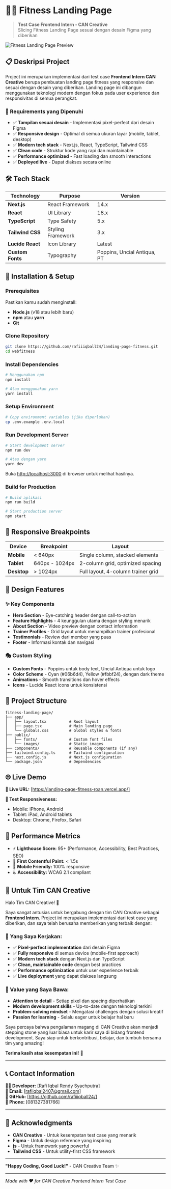 # 🏋️‍♂️ Fitness Landing Page

> **Test Case Frontend Intern - CAN Creative**  
> Slicing Fitness Landing Page sesuai dengan desain Figma yang diberikan

![Fitness Landing Page Preview](https://landing-page-fitness-roan.vercel.app/)

## 📋 Deskripsi Project

Project ini merupakan implementasi dari test case **Frontend Intern CAN Creative** berupa pembuatan landing page fitness yang responsive dan sesuai dengan desain yang diberikan. Landing page ini dibangun menggunakan teknologi modern dengan fokus pada user experience dan responsivitas di semua perangkat.

### 🎯 Requirements yang Dipenuhi

- ✅ **Tampilan sesuai desain** - Implementasi pixel-perfect dari desain Figma
- ✅ **Responsive design** - Optimal di semua ukuran layar (mobile, tablet, desktop)
- ✅ **Modern tech stack** - Next.js, React, TypeScript, Tailwind CSS
- ✅ **Clean code** - Struktur kode yang rapi dan maintainable
- ✅ **Performance optimized** - Fast loading dan smooth interactions
- ✅ **Deployed live** - Dapat diakses secara online

## 🛠️ Tech Stack

| Technology | Purpose | Version |
|------------|---------|---------|
| **Next.js** | React Framework | 14.x |
| **React** | UI Library | 18.x |
| **TypeScript** | Type Safety | 5.x |
| **Tailwind CSS** | Styling Framework | 3.x |
| **Lucide React** | Icon Library | Latest |
| **Custom Fonts** | Typography | Poppins, Uncial Antiqua, PT |

## 🚀 Installation & Setup

### Prerequisites
Pastikan kamu sudah menginstall:
- **Node.js** (v18 atau lebih baru)
- **npm** atau **yarn**
- **Git**

### Clone Repository
```bash
git clone https://github.com/rafiiiqball24/landing-page-fitness.git
cd webfitness
```

### Install Dependencies
```bash
# Menggunakan npm
npm install

# Atau menggunakan yarn
yarn install
```

### Setup Environment
```bash
# Copy environment variables (jika diperlukan)
cp .env.example .env.local
```

### Run Development Server
```bash
# Start development server
npm run dev

# Atau dengan yarn
yarn dev
```

Buka [http://localhost:3000](http://localhost:3000) di browser untuk melihat hasilnya.

### Build for Production
```bash
# Build aplikasi
npm run build

# Start production server
npm start
```

## 📱 Responsive Breakpoints

| Device | Breakpoint | Layout |
|--------|------------|--------|
| **Mobile** | < 640px | Single column, stacked elements |
| **Tablet** | 640px - 1024px | 2-column grid, optimized spacing |
| **Desktop** | > 1024px | Full layout, 4-column trainer grid |

## 🎨 Design Features

### ✨ Key Components
- **Hero Section** - Eye-catching header dengan call-to-action
- **Feature Highlights** - 4 keunggulan utama dengan styling menarik
- **About Section** - Video preview dengan contact information
- **Trainer Profiles** - Grid layout untuk menampilkan trainer profesional
- **Testimonials** - Review dari member yang puas
- **Footer** - Informasi kontak dan navigasi

### 🎭 Custom Styling
- **Custom Fonts** - Poppins untuk body text, Uncial Antiqua untuk logo
- **Color Scheme** - Cyan (#06b6d4), Yellow (#fbbf24), dengan dark theme
- **Animations** - Smooth transitions dan hover effects
- **Icons** - Lucide React icons untuk konsistensi

## 📂 Project Structure

```
fitness-landing-page/
├── app/
│   ├── layout.tsx          # Root layout
│   ├── page.tsx            # Main landing page
│   └── globals.css         # Global styles & fonts
├── public/
│   ├── fonts/              # Custom font files
│   └── images/             # Static images
├── components/             # Reusable components (if any)
├── tailwind.config.ts      # Tailwind configuration
├── next.config.js          # Next.js configuration
└── package.json            # Dependencies
```

## 🌐 Live Demo

**🔗 Live URL:** [https://landing-page-fitness-roan.vercel.app/]

**📱 Test Responsiveness:**
- Mobile: iPhone, Android
- Tablet: iPad, Android tablets  
- Desktop: Chrome, Firefox, Safari

## 🎯 Performance Metrics

- ⚡ **Lighthouse Score:** 95+ (Performance, Accessibility, Best Practices, SEO)
- 🚀 **First Contentful Paint:** < 1.5s
- 📱 **Mobile Friendly:** 100% responsive
- ♿ **Accessibility:** WCAG 2.1 compliant

## 🤝 Untuk Tim CAN Creative

Halo Tim CAN Creative! 👋

Saya sangat antusias untuk bergabung dengan tim CAN Creative sebagai **Frontend Intern**. Project ini merupakan implementasi dari test case yang diberikan, dan saya telah berusaha memberikan yang terbaik dengan:

### 💪 Yang Saya Kerjakan:
- ✅ **Pixel-perfect implementation** dari desain Figma
- ✅ **Fully responsive** di semua device (mobile-first approach)
- ✅ **Modern tech stack** dengan Next.js dan TypeScript
- ✅ **Clean, maintainable code** dengan best practices
- ✅ **Performance optimization** untuk user experience terbaik
- ✅ **Live deployment** yang dapat diakses langsung

### 🚀 Value yang Saya Bawa:
- **Attention to detail** - Setiap pixel dan spacing diperhatikan
- **Modern development skills** - Up-to-date dengan teknologi terkini
- **Problem-solving mindset** - Mengatasi challenges dengan solusi kreatif
- **Passion for learning** - Selalu eager untuk belajar hal baru

Saya percaya bahwa pengalaman magang di CAN Creative akan menjadi stepping stone yang luar biasa untuk karir saya di bidang frontend development. Saya siap untuk berkontribusi, belajar, dan tumbuh bersama tim yang amazing!

**Terima kasih atas kesempatan ini!** 🙏

---

## 📞 Contact Information

**👨‍💻 Developer:** [Rafi Iqbal Rendy Syachputra]  
**📧 Email:** [rafiiqbal2407@gmail.com]  
**🐙 GitHub:** [https://github.com/rafiiiqball24/]  
**📱 Phone:** [081327381766]

---

## 🙏 Acknowledgments

- **CAN Creative** - Untuk kesempatan test case yang menarik
- **Figma** - Untuk design reference yang inspiring
- **js** - Untuk framework yang powerful
- **Tailwind CSS** - Untuk utility-first CSS framework

---

**"Happy Coding, Good Luck!"** - CAN Creative Team ✨

---

*Made with ❤️ for CAN Creative Frontend Intern Test Case*
```

